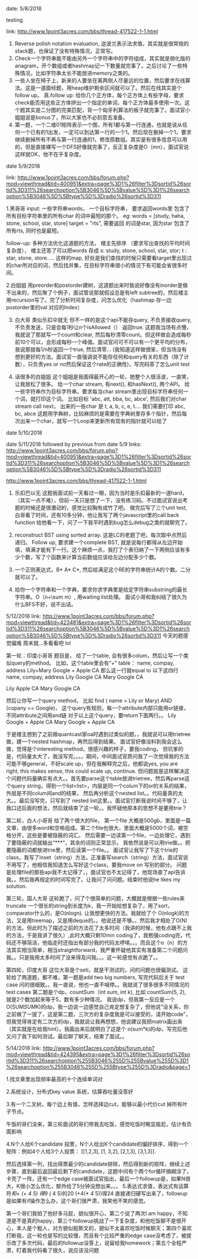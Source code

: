date: 5/8/2018


testing


link: http://www.1point3acres.com/bbs/thread-417522-1-1.html 
1. Reverse polish notation evaluation, 逆波兰表示法求值，其实就是很常规的stack题，也保证了没有特殊情况，正常写。
2. Check一个字符串能不能由另外一个字符串中的字符组成，其实就是弱化版的anagram，开个数组或者hashmap记一下数量就完事了。之后讨论了一些特殊情况，比如字符串太长不能放进memory之类的。
3. 一些人坐在椅子上，新来的人要坐在离两侧人尽量远的位置，然后要求在线算法。这是一道面经题，用heap维护剩余区间就可以了。然后在线其实是个follow up。
真.follow up: 给你几个正方体，每个正方体上有些字母，要求check能否用这些正方体拼出一个指定的单词，每个正方体最多使用一次。这个题其实是二分图的完美匹配，背一个匈牙利算法的板子就完事了。面试官小姐姐说是bonus了，所以大家也不必刻意去准备。
4. 第一题，一个二维01矩阵表示一个图，所有1都与第一行连通，也就是说从任何一个已有的1出发，一定可以到达第一行的一个1。然后现在删掉一个1，要求继续删掉所有不再与第一行连通的1，修改原数组。其实是有很多信息可以用的，但是直接裸写一个DFS好像就完事了，反正复杂度是O（mn），面试官说这样就OK，他不在乎复杂度。


date 5/9/2018

link: http://www.1point3acres.com/bbs/forum.php?mod=viewthread&tid=400951&extra=page%3D1%26filter%3Dsortid%26sortid%3D311%26searchoption%5B3046%5D%5Bvalue%5D%3D1%26searchoption%5B3046%5D%5Btype%5D%3Dradio%26sortid%3D311

1.黑哥哥 
input: 一些字符串words， 一个目标字符串， 要求返回words里 包含了所有目标字符串里的所有char 的词中最短的那个。
eg:  words = [study, haha, stone, school, star, store]  target = "rts", 需要返回 的词是star, 因为star 包含了所有rts, 同时也是最短。 

follow-up: 多种方法优化这道题的方法， 楼主先排序 （要求写出查找的平均时间复杂度）， 
楼主还答了可以把words 存成 s: study, stone, school, star, stor; t : star, stone, store..... 这样的map, 好处是我们查找的时候只需要看target里出现过的char所对应的词，然后找并集，在目标字符串很小的情况下有可能会省很多时间。

2.白姐姐 
用preorder和postorder建树，这道题出来时我说好像没有inorder是做不出来的，然后聚了个例子，面试管说那就假设总是有left subtree的，然后楼主用recursion写了。完了分析时间复杂度，问怎么优化（hashmap 存一边postorder里的val 对应的Index）

3. 白大哥
类似乐扣伞就无 但不一样的是这个api不能存query, 不负责接收query,不负责发送，只是会每1秒让n个isAllowed（） 返回true. 这题我当场有点懵，我就说了那就写一个count和clear, 然后每秒清零count。但这样做会造成每秒前10个可以，会形成每秒一个峰值。面试官问可不可以有一个更平均的分布，我说那就每1/n秒返回一个true, 然后清零... (我知道这样做很笨，但当场没有想到更好的方法。面试官一直强调说不能存任何和query有关的东西（除了计数），只负责yes or no然后保证这个rate的正确性)，写完码答了怎么unit test

4.  话很多的白姐姐
这个姐姐是我面得最开心的一轮，她整个人很活波，一直笑，让我放松了很多。
给一个char stream,  有next(), 和hasNext(), 两个API。 给一些字符串作为目标字符串。要求每当char stream里出现目标字符串任何一个词，就打印这个词。
比如目标 'abc, att, bba, bc, abce', 然后我们对char stream call next， 出来的一些char 是 t, a, b, c, e, t.... 我们需要打印 abc, bc, abce 
这题用字典树，比较麻烦的是需要在字典树里存多个指针，然后每次出来一个char，就写一个Loop来更新所有现有的指针就可以给了

date 5/10/2018

date 5/11/2018
followed by previous from date 5/9
links: 
http://www.1point3acres.com/bbs/forum.php?mod=viewthread&tid=400951&extra=page%3D1%26filter%3Dsortid%26sortid%3D311%26searchoption%5B3046%5D%5Bvalue%5D%3D1%26searchoption%5B3046%5D%5Btype%5D%3Dradio%26sortid%3D311

http://www.1point3acres.com/bbs/thread-417522-1-1.html 

1. 乐扣巴以无 
这题我面试前一天看过一眼，因为当时是乐扣最新的一道hard，（其实一点不难），但前一天只是想了一下，没有练习码。不过面试官说出考题的时候还是很激动的，感觉比较胸有成竹了吧。
做完后写了三个unit test, 白哥看了时间，还有10多分钟，他让我写了两个javascript里的call back function 给他看一下，问了一下我平时遇到bug怎么debug之类的就聊完了。

2. reconstruct BST using sorted array. 这是LC的老题了吧，每次取中点然后递归。
Follow up, 要求建一个complete BST, 就是说每行都得从左边开始填，填满才能有下一行。这个麻烦一点，我打了个表归纳了一下两侧应该有多少个数，写了个函数来计算当前数组应该给左边分配多少个数。

3. 一个正则表达式，B*  A*  C*, 然后给满足这个RE的字符串统计A的个数。二分就可以了。

4. 给你一个字符串和一个字典，要求你求字典里是给定字符串substring的最长字符串。O（n+\sum m）, 用waiting list处理。 面试小哥和我纠结了很久为什么BFS不好，说不出话。

5/12/2018
link: http://www.1point3acres.com/bbs/forum.php?mod=viewthread&tid=423481&extra=page%3D1%26filter%3Dsortid%26sortid%3D311%26searchoption%5B3046%5D%5Bvalue%5D%3D1%26searchoption%5B3046%5D%5Btype%5D%3Dradio%26sortid%3D311
今天的题感觉偏难 周末就…多看看吧 lol

第一轮：印度小哥哥
题目是，
给了一个table,  会有很多colum，然后让写一个类似query的method。
比如，这个table里会有“+”
table：
name,           compay,               address
Lily+Mary      Google + Apple        CA
那么这一行就equal to 以下这四行
name,           compay,               address
Lily             Google                     CA
Mary            Google                   CA

Lily             Apple                   CA
Mary            Google               CA

然后让你写一个query method， 
比如 find ( name = Lily or Mary) AND (copany == Google)， 这个query有规则，每一个attribute内部只能用or链接， 不同attribute之间用and链
对于以上这个query，要return下面两行。。
Lily      Google + Apple        CA
Mary    Google + Apple        CA

于是楼主想到了之前做quantcast家oa时遇到过类似的题，，我就说可以用trietree做，建一个nested hashmap，再然后得到结果。 面试官好像没料到我会这么做，觉得是个interesting method，很感兴趣的样子，要我coding， 但坑爹的是，代码量太大了，我没写完。。。。期间，中间面试官质问我了一次觉得我的方法可能不够general，不好scale up，但在我解释完之后，他都说yes, you are right, this makes sense, this could scale up, continue.  但问题就是这样解决这个问题代码量确实有点大。。首先要parse这个table放进trietree，然后再parse这个query string，得到一个list<list<integer>>，内层是同一个colum下的or的关系的结果，外层是不同colum间and的结果，  然后再分析这个nested list。。代码量真的太大。。最后没写完，只写到了 nested list这里。。面试官打断我说时间不够了，让我口述后面的想法，然后就结束了这一轮。。我怀疑他原本的思想不是要用trie？

第二轮，白人小哥哥
给了两个很大的file， 第一个file 大概是500gb，里面是一篇文章，由很多word和空格组成。第二个file也很大，里面大概是5000个词，被空格分开，这些是要被隐蔽的词汇。
然后需要一边读第一个file，一边处理它，遇到了要隐蔽的词就输出“***”，其余的词则正常显示。
我依然说是可以用trie做。。把要隐蔽的词都放进trie里，然后读第一个file。。
面试官让我写了下这个trie的class，我写了inset（string）方法，正准备写search（string）方法，面试官说不用写了，他相信我知道怎么写好这个class，要我move on 写别的部分。
问题是处理file的那些api我不太记得了，，面试官也不太记得了，他现场查了api告诉我。。然后我再规定的时间写完了。让我问了问问题。结束时他说he likes my solution.

第三轮，国人大哥
这轮跪了，问了个很简单的问题，大概就是根据一些rules来truncate 一个很长的string到长度为k，我一开始给想复杂了，用了sort，comparator什么的，是O(nlogn). 让我想更快的方法。我就给了个 O(nlogk)的方法，又是用treemap，又是用deque的。。他说还是不够。。然后我才相处了O(N)的方法。但此时为了描述之前的方法花了太多时间（我讲的时候，他有点跟不上我的方法，于是我讲了很久）,此时大概只剩10min coding了，我勉强coding完，代码还不够简洁，他临走时还指出有部分我的代码太啰嗦。。。而且这个o（n）的方法其实相当简单，相当straightforward，我严重怀疑他其实有准备第二个问题问我。。只是我用太多时间了没来得及问我。。。这一轮感觉有点跪了。。

第四轮，印度大哥
这位大哥是个seti，就是干测试的，问的问题也很偏测试。
这轮给了两道题，都不难，第一题是add two big numbers, 写完代码后关于 test case 问的很细致。。我一直说，他也一直不喊停。。我就说了很多很多不同情况的test cases
第二题是个dp，countSum（int sum, int k), 比如 countSum(5, 2), 就是2个数加起来等于5，数有多少种情况。
我说dp，但我第一反应是一个 O(SUM*SUM*K)的dp，我一边说一边感觉自己肯定想复杂了，但他说“没关系，你之前做了一提了，这是第二题，三次方的复杂度我是可以接受的，请开始code”，但我觉得肯定有二次方的dp，我就说让我再想想，他说建议我把matrix画出来（其实就是在给我hint）。我画出来后就明白了这是个 o(sum*k)的dp，写完后他又问了我下如何测试。最后聊了聊天，结束了面试。。


5/14/2018
link: http://www.1point3acres.com/bbs/forum.php?mod=viewthread&tid=424395&extra=page%3D1%26filter%3Dsortid%26sortid%3D311%26searchoption%255B3046%255D%255Bvalue%255D%3D1%26searchoption%255B3046%255D%255Btype%255D%3Dradio&page=1

1.找文章里出现频率最高的十个连续单词对

2.系统设计，分布式key value 系统，估算吞吐量没答好

3.有一个二叉树，每个边上有值，怎样选择边cut，能够以最小代价cut 掉所有叶子节点。

午饭的哥们没来，第三轮面试的哥们带我去吃饭，感觉吃饭时略显尴尬，估计有负面影响

4.N个人给K个candidate 投票，N个人给出K个candidate的偏好排序，得到一个矩阵：例如4个人给3个人投票：
[[1,2,3],
[1, 3,2],
[2,1,3],
[3,1,3]].

然后选择第一列，找出得票最少的candidate排除，然后得到新的矩阵，继续上述步骤，直到最后返回最后剩下的candidate，这题中间有个两个for循环搞糊涂了，卡壳了一阵，还有一个edge case被面试官指出，最后一个followup是，如果N很大，K很小怎么优化，额外给了5分钟没想出来。。。
5.表达式求值，表达式有运算符*和+
(+ 4 5) 得9
(* 4 5)的20
(+4(* 4 5))得24
直接递归硬写出来了，followup是如果有if操作怎么办，这个哥们很严肃，我笑他不笑的感觉。

第一个哥们我拍了他好多马屁，貌似很开心，第二个说了两次I am happy，不知道是不是真的happy，第三个followup挑战了一下复杂度，和他吃饭聊不是很开心，本人是个粗人，对方貌似挺斯文的，貌似不太喜欢吃饭时候聊天；第四个喜欢打断我，这一轮也是写的比较慢，而且有个比较严重的edge case没考虑了，被提示改了多次代码，最后的followup没答上，说留给我homework；第五个全程严肃，盯着我代码看了很久，说应该没问题
